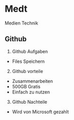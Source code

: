 # Medt
Medien Technik

## Github

1. Github Aufgaben
  - Files Speichern
2. Github vorteile
  - Zusammenarbeiten
  - 500GB Gratis
  - Einfach zu nutzen
3. Github Nachteile
  - Wird von Microsoft gezahlt

